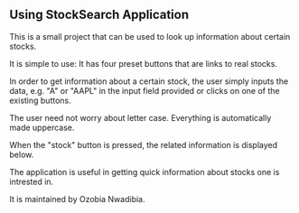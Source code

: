 ## Using StockSearch Application

This is a small project that can be used to look up information about certain stocks.

It is simple to use: It has four preset buttons that are links to real stocks.

In order to get information about a certain stock, the user simply inputs the data, e.g. "A" or "AAPL" in the input field provided or clicks on one of the existing buttons.

The user need not worry about letter case. Everything is automatically made uppercase.

When the "stock" button is pressed, the related information is displayed below.

The application is useful in getting quick information about stocks one is intrested in.

It is maintained by Ozobia Nwadibia.